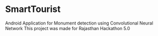 # SmartTourist

Android Application for Monument detection using Convolutional Neural Network
This project was made for Rajasthan Hackathon 5.0
